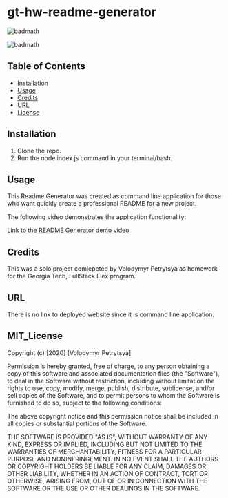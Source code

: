 # gt-hw-readme-generator

![badmath](https://img.shields.io/badge/README-generator-yellow)

![badmath](https://img.shields.io/badge/license-MIT-brightgreen)


## Table of Contents

* [Installation](#installation)
* [Usage](#usage)
* [Credits](#credits)
* [URL](#url)
* [License](#mit_license)

## Installation

1. Clone the repo.
2. Run the node index.js command in your terminal/bash.

## Usage

This Readme Generator was created as command line application for those who want  quickly create a professional README for a new project.

The following video demonstrates the application functionality:

<!-- ![README Generator video](./SampleReadme/videoRecording.mov) -->

[Link to the README Generator demo video](https://drive.google.com/file/d/1tcyMeISFdWeo9pbywTFUQgPRu6QfMOsq/view?usp=sharing)


## Credits

This was a solo project comlepeted by Volodymyr Petrytsya as homework for the Georgia Tech, FullStack Flex program.

## URL

There is no link to deployed website since it is command line application. 


## MIT_License 

Copyright (c) [2020] [Volodymyr Petrytsya]

Permission is hereby granted, free of charge, to any person obtaining a copy
of this software and associated documentation files (the "Software"), to deal
in the Software without restriction, including without limitation the rights
to use, copy, modify, merge, publish, distribute, sublicense, and/or sell
copies of the Software, and to permit persons to whom the Software is
furnished to do so, subject to the following conditions:

The above copyright notice and this permission notice shall be included in all
copies or substantial portions of the Software.

THE SOFTWARE IS PROVIDED "AS IS", WITHOUT WARRANTY OF ANY KIND, EXPRESS OR
IMPLIED, INCLUDING BUT NOT LIMITED TO THE WARRANTIES OF MERCHANTABILITY,
FITNESS FOR A PARTICULAR PURPOSE AND NONINFRINGEMENT. IN NO EVENT SHALL THE
AUTHORS OR COPYRIGHT HOLDERS BE LIABLE FOR ANY CLAIM, DAMAGES OR OTHER
LIABILITY, WHETHER IN AN ACTION OF CONTRACT, TORT OR OTHERWISE, ARISING FROM,
OUT OF OR IN CONNECTION WITH THE SOFTWARE OR THE USE OR OTHER DEALINGS IN THE
SOFTWARE.


 <!-- ## Contributing

If you would like to contribute to this project, please follow the [Contributor Covenant](https://www.contributor-covenant.org/) guidelines.  -->




